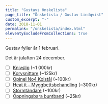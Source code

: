 ```yaml
---
title: "Gustavs önskelista"
page_title: "Önskelista / Gustav Lindqvist"
custom_excerpt: "-"
date: 2018-11-01
permalink: "/onskelista/index.html"
eleventyExcludeFromCollections: true
---
```


<p class="lead">Gustav fyller år <time class="timeago" datetime="2024-02-01T00:00:00.000+01:00" title="2024-02-01">1 februari</time>.</p>
<p class="lead">Det är julafton <time class="timeago" datetime="2024-12-24T00:00:00.000+01:00" title="2024-12-24">24 december</time>.</p>

* [ ] [Knivslip](https://www.knivbutik.se/product/spyderco-sharpmaker/) (~1 000kr)
* [ ] [Korvsnittare](https://www.smartasaker.se/sv/korvsnittare) (~125kr)
* [ ] [Opinel No4 Kolstål](https://scandinavianoutdoor.se/opinel/utrustning/knivar-och-verktyg/fasta-knivar-och-fallknivar/opinel-carbon-4/) (~100kr)
* [ ] [Heat it – Myggbettsbehandling](https://www.apotekhjartat.se/produkt/heat-it-mot-insektsbett-android/) (~300kr)
* [ ] [Stormtändare](https://corax-store.se/sv/clawgear/clawgear-mkii-storm-pocket-lighter.html) (~100kr)
* [ ] [Öppningsbara buntband](https://www.smartasaker.se/sv/oppningsbara-buntband-20-pack) (~25kr)